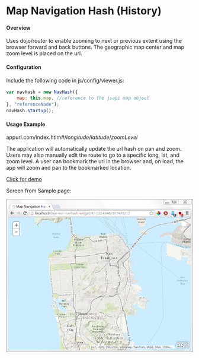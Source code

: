 Map Navigation Hash (History)
======================

#### Overview
Uses dojo/router to enable zooming to next or previous extent using the browser forward and back buttons. The geographic map center and map zoom level is placed on the url.

#### Configuration
Include the following code in js/config/viewer.js:
```javascript
var navHash = new NavHash({
	map: this.map, //reference to the jsapi map object
}, "referenceNode");
navHash.startup();
```

#### Usage Example
appurl.com/index.htlm#/_longitude_/_latitude_/_zoomLevel_

The application will automatically update the url hash on pan and zoom. Users may also manually edit the route to go to a specific long, lat, and zoom level. A user can bookmark the url in the browser and, on load, the app will zoom and pan to the bookmarked location.

[Click for demo](http://brianbunker.github.io/dojo-esri-navhash-widget)

Screen from Sample page:

![Screenshot](./screenshot.png)
